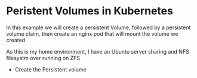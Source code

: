 # Peristent Volumes in Kubernetes

In this example we will create a persistent Volume, followed by a persistent volume
claim, then create an nginx pod that will mount the volume we created

As this is my home environment, I have an Ubuntu server sharing and NFS filesystm over running on ZFS

* Create the Persistent volume
```

